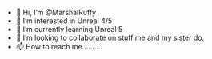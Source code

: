- 👋 Hi, I’m @MarshalRuffy
- 👀 I’m interested in Unreal 4/5
- 🌱 I’m currently learning Unreal 5
- 💞️ I’m looking to collaborate on stuff me and my sister do.
- 📫 How to reach me..........

<!---
MarshalRuffy/MarshalRuffy is a ✨ special ✨ repository because its `README.md` (this file) appears on your GitHub profile.
You can click the Preview link to take a look at your changes.
--->
